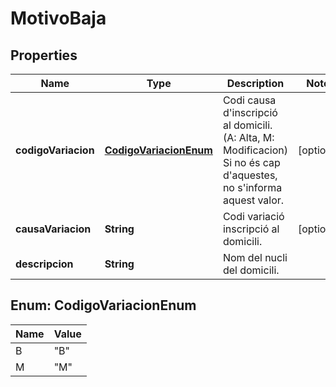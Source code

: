 # MotivoBaja

## Properties
Name | Type | Description | Notes
------------ | ------------- | ------------- | -------------
**codigoVariacion** | [**CodigoVariacionEnum**](#CodigoVariacionEnum) | Codi causa d&#x27;inscripció al domicili. (A: Alta, M: Modificacion) Si no és cap d&#x27;aquestes, no s&#x27;informa aquest valor. |  [optional]
**causaVariacion** | **String** | Codi variació inscripció al domicili. |  [optional]
**descripcion** | **String** | Nom del nucli del domicili. | 

<a name="CodigoVariacionEnum"></a>
## Enum: CodigoVariacionEnum
Name | Value
---- | -----
B | &quot;B&quot;
M | &quot;M&quot;
